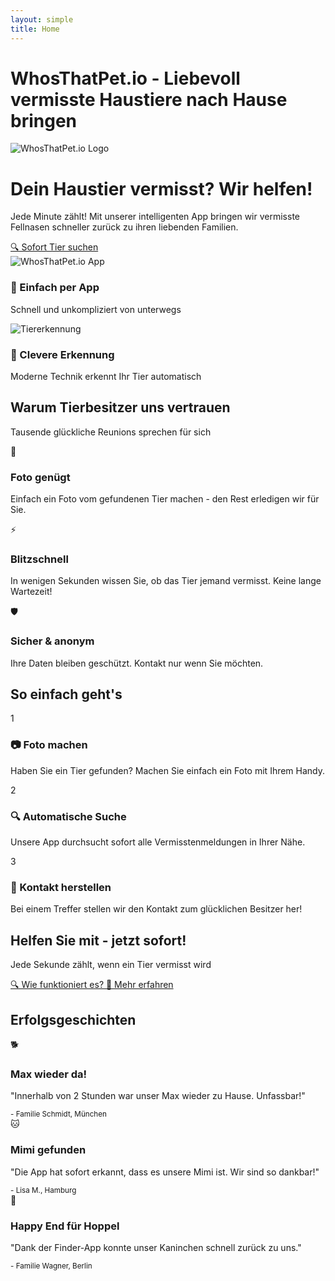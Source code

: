 ```yaml
---
layout: simple
title: Home
---
```


# WhosThatPet.io - Liebevoll vermisste Haustiere nach Hause bringen

<div class="hero">
    <img src="assets/images/whosthatpet-logo.png" alt="WhosThatPet.io Logo" class="hero-logo">
    <h1>Dein Haustier vermisst? Wir helfen!</h1>
    <p>Jede Minute zählt! Mit unserer intelligenten App bringen wir vermisste Fellnasen schneller zurück zu ihren liebenden Familien.</p>
    <a href="#start" class="btn">🔍 Sofort Tier suchen</a>
</div>

<div class="mockup-grid">
    <div class="mockup-item">
        <img src="assets/mockups/iPhone 15 mit Whosthatpet.io App.png" alt="WhosThatPet.io App">
        <h3>📱 Einfach per App</h3>
        <p>Schnell und unkompliziert von unterwegs</p>
    </div>
    <div class="mockup-item">
        <img src="assets/mockups/Tierfinder-App mit Katzenbild.png" alt="Tiererkennung">
        <h3>🤖 Clevere Erkennung</h3>
        <p>Moderne Technik erkennt Ihr Tier automatisch</p>
    </div>
</div>

<h2 class="section-title">Warum Tierbesitzer uns vertrauen</h2>
<p class="section-subtitle">Tausende glückliche Reunions sprechen für sich</p>

<div class="feature-grid">
    <div class="feature-card">
        <div class="feature-icon">📸</div>
        <h3>Foto genügt</h3>
        <p>Einfach ein Foto vom gefundenen Tier machen - den Rest erledigen wir für Sie.</p>
    </div>
    <div class="feature-card">
        <div class="feature-icon">⚡</div>
        <h3>Blitzschnell</h3>
        <p>In wenigen Sekunden wissen Sie, ob das Tier jemand vermisst. Keine lange Wartezeit!</p>
    </div>
    <div class="feature-card">
        <div class="feature-icon">🛡️</div>
        <h3>Sicher & anonym</h3>
        <p>Ihre Daten bleiben geschützt. Kontakt nur wenn Sie möchten.</p>
    </div>
</div>

<h2 class="section-title">So einfach geht's</h2>

<div class="step-grid">
    <div class="step-card">
        <div class="step-number">1</div>
        <h3>📷 Foto machen</h3>
        <p>Haben Sie ein Tier gefunden? Machen Sie einfach ein Foto mit Ihrem Handy.</p>
    </div>
    <div class="step-card">
        <div class="step-number">2</div>
        <h3>🔍 Automatische Suche</h3>
        <p>Unsere App durchsucht sofort alle Vermisstenmeldungen in Ihrer Nähe.</p>
    </div>
    <div class="step-card">
        <div class="step-number">3</div>
        <h3>💌 Kontakt herstellen</h3>
        <p>Bei einem Treffer stellen wir den Kontakt zum glücklichen Besitzer her!</p>
    </div>
</div>

<div id="start" class="cta-section">
    <h2>Helfen Sie mit - jetzt sofort!</h2>
    <p>Jede Sekunde zählt, wenn ein Tier vermisst wird</p>
    <div class="cta-buttons">
        <a href="flows.html" class="btn btn-primary">
            🔍 Wie funktioniert es?
        </a>
        <a href="roles.html" class="btn btn-secondary">
            👥 Mehr erfahren
        </a>
    </div>
</div>

<div class="success-stories">
    <h2>Erfolgsgeschichten</h2>
    <div class="story-grid">
        <div class="story-card">
            <div class="story-emoji">🐕</div>
            <h3>Max wieder da!</h3>
            <p>"Innerhalb von 2 Stunden war unser Max wieder zu Hause. Unfassbar!"</p>
            <small>- Familie Schmidt, München</small>
        </div>
        <div class="story-card">
            <div class="story-emoji">🐱</div>
            <h3>Mimi gefunden</h3>
            <p>"Die App hat sofort erkannt, dass es unsere Mimi ist. Wir sind so dankbar!"</p>
            <small>- Lisa M., Hamburg</small>
        </div>
        <div class="story-card">
            <div class="story-emoji">🐰</div>
            <h3>Happy End für Hoppel</h3>
            <p>"Dank der Finder-App konnte unser Kaninchen schnell zurück zu uns."</p>
            <small>- Familie Wagner, Berlin</small>
        </div>
    </div>
</div>
